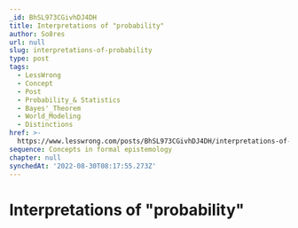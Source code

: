 ```yaml
---
_id: BhSL973CGivhDJ4DH
title: Interpretations of "probability"
author: So8res
url: null
slug: interpretations-of-probability
type: post
tags:
  - LessWrong
  - Concept
  - Post
  - Probability_& Statistics
  - Bayes'_Theorem
  - World_Modeling
  - Distinctions
href: >-
  https://www.lesswrong.com/posts/BhSL973CGivhDJ4DH/interpretations-of-probability
sequence: Concepts in formal epistemology
chapter: null
synchedAt: '2022-08-30T08:17:55.273Z'
---
```

# Interpretations of "probability"

